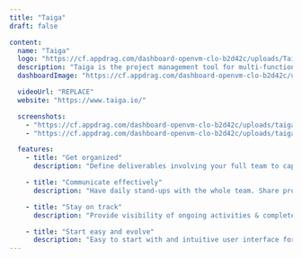 ```yaml
---
title: "Taiga"
draft: false

content:
  name: "Taiga"
  logo: "https://cf.appdrag.com/dashboard-openvm-clo-b2d42c/uploads/Taiga-6E6O.png"
  description: "Taiga is the project management tool for multi-functional agile teams. It has a rich feature set and at the same time it is very simple to start with through its intuitive user interface."
  dashboardImage: "https://cf.appdrag.com/dashboard-openvm-clo-b2d42c/uploads/taiga2-KmSr.jpg"

  videoUrl: "REPLACE"
  website: "https://www.taiga.io/"

  screenshots:
    - "https://cf.appdrag.com/dashboard-openvm-clo-b2d42c/uploads/taiga2-KmSr.jpg"
    - "https://cf.appdrag.com/dashboard-openvm-clo-b2d42c/uploads/taiga1-7RTB.jpeg"

  features:
    - title: "Get organized"
      description: "Define deliverables involving your full team to capture all team´s knowledge and secure buy in. Align and (re)prioritize deliverables with the end user on an ongoing basis to allow for timely pivots and assure the highest priority ones are completed in time"

    - title: "Communicate effectively"
      description: "Have daily stand-ups with the whole team. Share progress on agreed end products and discuss bottlenecks for a timely delivery. Promote risk-taking from team members to benefit both the individual and the team"

    - title: "Stay on track"
      description: "Provide visibility of ongoing activities & completed deliverables to the end user. Greater transparency into current resource & time allocation gives the end user a better understanding of state of- and effort needed for each deliverable & potential changes"

    - title: "Start easy and evolve"
      description: "Easy to start with and intuitive user interface for multi functional teams. Reflect and improve with the team on performance and ways of working. When needed, change workflows and activate more features. No training and complex set up required"
---
```

